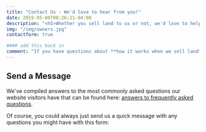 ```yaml
---
title: "Contact Us - We'd love to hear from you!"
date: 2019-05-06T08:26:21-04:00
description: "<h5>Whether you sell land to us or not, we'd love to help you. Let's talk!</h5>"
img: "/img/owners.jpg"
contactform: true

#### add this back in
comment: "If you have questions about **how it works when we sell land**, please visit this page: [How It Works](/#howitworks)."
---
```

## Send a Message
We've compiled answers to the most commonly asked questions our website visitors have that can be found here: [answers to frequently asked questions](/faq/).

Of course, you could always just send us a quick message with any questions you might have with this form: